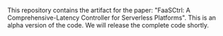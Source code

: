 This repository contains the artifact for the paper: "FaaSCtrl: A Comprehensive-Latency Controller for Serverless Platforms". This is an alpha version of the code. We will release the complete code shortly.